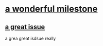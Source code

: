 # [a wonderful milestone](https://github.com/Thrillberg/my-first-repository/milestone/2)

## [a great issue](https://github.com/Thrillberg/my-first-repository/issues/84)

a grea great isdsue really

